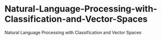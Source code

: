 # Natural-Language-Processing-with-Classification-and-Vector-Spaces
Natural Language Processing with Classification and Vector Spaces
